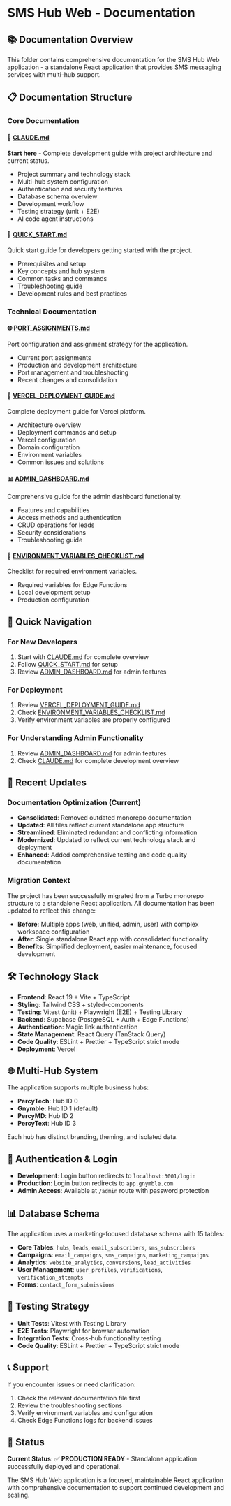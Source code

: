 # SMS Hub Web - Documentation

## 📚 Documentation Overview

This folder contains comprehensive documentation for the SMS Hub Web application - a standalone React application that provides SMS messaging services with multi-hub support.

## 📋 Documentation Structure

### Core Documentation

#### 🎯 [CLAUDE.md](./CLAUDE.md)

**Start here** - Complete development guide with project architecture and current status.

- Project summary and technology stack
- Multi-hub system configuration
- Authentication and security features
- Database schema overview
- Development workflow
- Testing strategy (unit + E2E)
- AI code agent instructions

#### 🚀 [QUICK_START.md](./QUICK_START.md)

Quick start guide for developers getting started with the project.

- Prerequisites and setup
- Key concepts and hub system
- Common tasks and commands
- Troubleshooting guide
- Development rules and best practices

### Technical Documentation

#### 🌐 [PORT_ASSIGNMENTS.md](./PORT_ASSIGNMENTS.md)

Port configuration and assignment strategy for the application.

- Current port assignments
- Production and development architecture
- Port management and troubleshooting
- Recent changes and consolidation

#### 🚀 [VERCEL_DEPLOYMENT_GUIDE.md](./VERCEL_DEPLOYMENT_GUIDE.md)

Complete deployment guide for Vercel platform.

- Architecture overview
- Deployment commands and setup
- Vercel configuration
- Domain configuration
- Environment variables
- Common issues and solutions

#### 📊 [ADMIN_DASHBOARD.md](./ADMIN_DASHBOARD.md)

Comprehensive guide for the admin dashboard functionality.

- Features and capabilities
- Access methods and authentication
- CRUD operations for leads
- Security considerations
- Troubleshooting guide

#### 🔐 [ENVIRONMENT_VARIABLES_CHECKLIST.md](./ENVIRONMENT_VARIABLES_CHECKLIST.md)

Checklist for required environment variables.

- Required variables for Edge Functions
- Local development setup
- Production configuration

## 🎯 Quick Navigation

### For New Developers

1. Start with [CLAUDE.md](./CLAUDE.md) for complete overview
2. Follow [QUICK_START.md](./QUICK_START.md) for setup
3. Review [ADMIN_DASHBOARD.md](./ADMIN_DASHBOARD.md) for admin features

### For Deployment

1. Review [VERCEL_DEPLOYMENT_GUIDE.md](./VERCEL_DEPLOYMENT_GUIDE.md)
2. Check [ENVIRONMENT_VARIABLES_CHECKLIST.md](./ENVIRONMENT_VARIABLES_CHECKLIST.md)
3. Verify environment variables are properly configured

### For Understanding Admin Functionality

1. Review [ADMIN_DASHBOARD.md](./ADMIN_DASHBOARD.md) for admin features
2. Check [CLAUDE.md](./CLAUDE.md) for complete development overview

## 🔄 Recent Updates

### Documentation Optimization (Current)

- **Consolidated**: Removed outdated monorepo documentation
- **Updated**: All files reflect current standalone app structure
- **Streamlined**: Eliminated redundant and conflicting information
- **Modernized**: Updated to reflect current technology stack and deployment
- **Enhanced**: Added comprehensive testing and code quality documentation

### Migration Context

The project has been successfully migrated from a Turbo monorepo structure to a standalone React application. All documentation has been updated to reflect this change:

- **Before**: Multiple apps (web, unified, admin, user) with complex workspace configuration
- **After**: Single standalone React app with consolidated functionality
- **Benefits**: Simplified deployment, easier maintenance, focused development

## 🛠️ Technology Stack

- **Frontend**: React 19 + Vite + TypeScript
- **Styling**: Tailwind CSS + styled-components
- **Testing**: Vitest (unit) + Playwright (E2E) + Testing Library
- **Backend**: Supabase (PostgreSQL + Auth + Edge Functions)
- **Authentication**: Magic link authentication
- **State Management**: React Query (TanStack Query)
- **Code Quality**: ESLint + Prettier + TypeScript strict mode
- **Deployment**: Vercel

## 🌐 Multi-Hub System

The application supports multiple business hubs:

- **PercyTech**: Hub ID 0
- **Gnymble**: Hub ID 1 (default)
- **PercyMD**: Hub ID 2
- **PercyText**: Hub ID 3

Each hub has distinct branding, theming, and isolated data.

## 🔐 Authentication & Login

- **Development**: Login button redirects to `localhost:3001/login`
- **Production**: Login button redirects to `app.gnymble.com`
- **Admin Access**: Available at `/admin` route with password protection

## 📊 Database Schema

The application uses a marketing-focused database schema with 15 tables:

- **Core Tables**: `hubs`, `leads`, `email_subscribers`, `sms_subscribers`
- **Campaigns**: `email_campaigns`, `sms_campaigns`, `marketing_campaigns`
- **Analytics**: `website_analytics`, `conversions`, `lead_activities`
- **User Management**: `user_profiles`, `verifications`, `verification_attempts`
- **Forms**: `contact_form_submissions`

## 🧪 Testing Strategy

- **Unit Tests**: Vitest with Testing Library
- **E2E Tests**: Playwright for browser automation
- **Integration Tests**: Cross-hub functionality testing
- **Code Quality**: ESLint + Prettier + TypeScript strict mode

## 📞 Support

If you encounter issues or need clarification:

1. Check the relevant documentation file first
2. Review the troubleshooting sections
3. Verify environment variables and configuration
4. Check Edge Functions logs for backend issues

## 🎯 Status

**Current Status**: ✅ **PRODUCTION READY** - Standalone application successfully deployed and operational.

The SMS Hub Web application is a focused, maintainable React application with comprehensive documentation to support continued development and scaling.